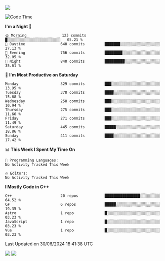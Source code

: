 ![](https://komarev.com/ghpvc/?username=lilpidgey&color=red)
<!--START_SECTION:waka-->
![Code Time](http://img.shields.io/badge/Code%20Time-1%2C491%20hrs%2018%20mins-blue)

**I'm a Night 🦉** 

```text
🌞 Morning                123 commits         █░░░░░░░░░░░░░░░░░░░░░░░░   05.21 % 
🌆 Daytime                640 commits         ███████░░░░░░░░░░░░░░░░░░   27.13 % 
🌃 Evening                756 commits         ████████░░░░░░░░░░░░░░░░░   32.05 % 
🌙 Night                  840 commits         █████████░░░░░░░░░░░░░░░░   35.61 % 
```
📅 **I'm Most Productive on Saturday** 

```text
Monday                   329 commits         ███░░░░░░░░░░░░░░░░░░░░░░   13.95 % 
Tuesday                  370 commits         ████░░░░░░░░░░░░░░░░░░░░░   15.68 % 
Wednesday                258 commits         ███░░░░░░░░░░░░░░░░░░░░░░   10.94 % 
Thursday                 275 commits         ███░░░░░░░░░░░░░░░░░░░░░░   11.66 % 
Friday                   271 commits         ███░░░░░░░░░░░░░░░░░░░░░░   11.49 % 
Saturday                 445 commits         █████░░░░░░░░░░░░░░░░░░░░   18.86 % 
Sunday                   411 commits         ████░░░░░░░░░░░░░░░░░░░░░   17.42 % 
```


📊 **This Week I Spent My Time On** 

```text
💬 Programming Languages: 
No Activity Tracked This Week

🔥 Editors: 
No Activity Tracked This Week
```

**I Mostly Code in C++** 

```text
C++                      20 repos            ████████████████░░░░░░░░░   64.52 % 
C#                       6 repos             █████░░░░░░░░░░░░░░░░░░░░   19.35 % 
Astro                    1 repo              █░░░░░░░░░░░░░░░░░░░░░░░░   03.23 % 
JavaScript               1 repo              █░░░░░░░░░░░░░░░░░░░░░░░░   03.23 % 
Vue                      1 repo              █░░░░░░░░░░░░░░░░░░░░░░░░   03.23 % 
```




 Last Updated on 30/06/2024 18:41:38 UTC
<!--END_SECTION:waka-->
![](https://hit.yhype.me/github/profile?user_id=42968544)
![](https://komarev.com/ghpvc/?lilpidgey)
